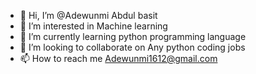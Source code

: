 - 👋 Hi, I’m @Adewunmi Abdul basit
- 👀 I’m interested in Machine learning
- 🌱 I’m currently learning python programming language
- 💞️ I’m looking to collaborate on Any python coding jobs
- 📫 How to reach me Adewunmi1612@gmail.com

<!---
Adewunm/Adewunm is a ✨ special ✨ repository because its `README.md` (this file) appears on your GitHub profile.
You can click the Preview link to take a look at your changes.
--->
